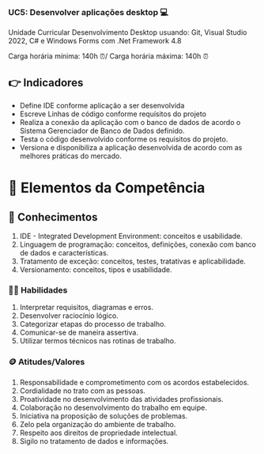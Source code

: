 ### UC5: Desenvolver aplicações desktop 💻
Unidade Curricular Desenvolvimento Desktop usuando: Git, Visual Studio 2022, C# e Windows Forms com .Net Framework 4.8

Carga horária mínima: 140h ⏰/
Carga horária máxima: 140h ⏰

## 👉 Indicadores
- Define IDE conforme aplicação a ser desenvolvida
- Escreve Linhas de código conforme requísitos do projeto
- Realiza a conexão da aplicação com o banco de dados de acordo o Sistema
Gerenciador de Banco de Dados definido.
- Testa o código desenvolvido conforme os requisitos do projeto.
- Versiona e disponibiliza a aplicação desenvolvida de acordo com as melhores
práticas do mercado.

# 🗿 Elementos da Competência

## 🧠 Conhecimentos
1. IDE - Integrated Development Environment: conceitos e usabilidade.
2. Linguagem de programação: conceitos, definições, conexão com banco de dados
e características.
3. Tratamento de exceção: conceitos, testes, tratativas e aplicabilidade.
4. Versionamento: conceitos, tipos e usabilidade.

### 👨‍💻 Habilidades
1. Interpretar requisitos, diagramas e erros.
2. Desenvolver raciocínio lógico.
3. Categorizar etapas do processo de trabalho.
4. Comunicar-se de maneira assertiva.
5. Utilizar termos técnicos nas rotinas de trabalho.

### 🪙 Atitudes/Valores
1. Responsabilidade e comprometimento com os acordos estabelecidos.
2. Cordialidade no trato com as pessoas.
3. Proatividade no desenvolvimento das atividades profissionais.
4. Colaboração no desenvolvimento do trabalho em equipe.
5. Iniciativa na proposição de soluções de problemas.
6. Zelo pela organização do ambiente de trabalho.
7. Respeito aos direitos de propriedade intelectual.
8. Sigilo no tratamento de dados e informações.
  
